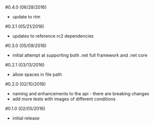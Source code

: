 #0.4.0 (06/28/2016)
- update to rtm

#0.3.1 (05/21/2016)
- updates to reference rc2 dependencies

#0.3.0 (05/09/2016)
- initial attempt at supporting both .net full framework and .net core

#0.2.1 (03/13/2016)
- allow spaces in file path

#0.2.0 (02/10/2016)
- naming and enhancements to the api - there are breaking changes
- add more tests with images of different conditions

#0.1.0 (02/05/2016)
- initial release

